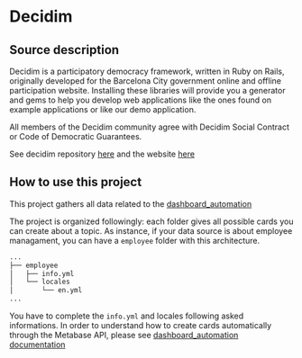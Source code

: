 # Decidim
## Source description
Decidim is a participatory democracy framework, written in Ruby on Rails, originally developed for the Barcelona City government online and offline participation website. Installing these libraries will provide you a generator and gems to help you develop web applications like the ones found on example applications or like our demo application.

All members of the Decidim community agree with Decidim Social Contract or Code of Democratic Guarantees.

See decidim repository [here](https://github.com/decidim/decidim) and the website [here](https://decidim.org)

## How to use this project
This project gathers all data related to the [dashboard_automation](https://github.com/OpenSourcePolitics/dashboard_automation)

The project is organized followingly: each folder gives all possible cards you can create about a topic. As instance, if your data source is about employee managament, you can have a `employee` folder with this architecture.
```bash
...
├── employee
│   ├── info.yml
│   └── locales
│       └── en.yml
...
```

You have to complete the `info.yml` and locales following asked informations.
In order to understand how to create cards automatically through the Metabase API, please see [dashboard_automation documentation](https://github.com/OpenSourcePolitics/dashboard_automation/blob/master/README.md)